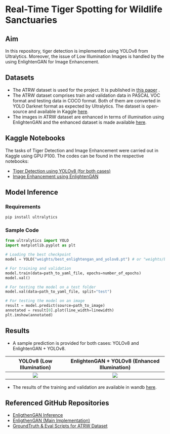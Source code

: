 # Real-Time Tiger Spotting for Wildlife Sanctuaries
## Aim
In this repository, tiger detection is implemented using YOLOv8 from Ultralytics. Moreover, the issue of Low Illumination Images is handled by the using EnlightenGAN for Image Enhancement.

## Datasets 
- The ATRW dataset is used for the project. It is published in <a href="https://arxiv.org/abs/1906.05586">this paper</a> .
- The ATRW dataset comprises train and validation data in PASCAL VOC format and testing data in COCO format. Both of them are converted in YOLO Darknet format as expected by Ultralytics. The dataset is open-source and available in Kaggle <a href="https://www.kaggle.com/datasets/gauravpendharkar/tiger-detection-dataset">here</a>.
- The images in ATRW dataset are enhanced in terms of illumination using EnlightenGAN and the enhanced dataset is made available <a href="https://www.kaggle.com/datasets/gauravpendharkar/enlightengan-results-for-atrw-dataset">here</a>.

## Kaggle Notebooks
The tasks of Tiger Detection and Image Enhancement were carried out in Kaggle using GPU P100. The codes can be found in the respective notebooks:

- <a href="https://www.kaggle.com/code/gauravpendharkar/tiger-detection-using-yolo-and-enlightengan"> Tiger Detection using YOLOv8 (for both cases) </a>
- <a href="https://www.kaggle.com/code/gauravpendharkar/enlightengan-with-cudaexecutionprovider"> Image Enhancement using EnlightenGAN </a>

## Model Inference
### Requirements
```sh
pip install ultralytics
```
### Sample Code
```python
from ultralytics import YOLO
import matplotlib.pyplot as plt

# Loading the best checkpoint
model = YOLO("weights/best_enlightengan_and_yolov8.pt") # or "weights/best_yolov8.pt" for plain YOLOv8 inference

# For training and validation
model.train(data=path_to_yaml_file, epochs=number_of_epochs)
model.val()

# For testing the model on a test folder
model.val(data=path_to_yaml_file, split="test")

# For testing the model on an image
result = model.predict(source=path_to_image)
annotated = result[0].plot(line_width=linewidth)
plt.imshow(annotated)

```

## Results
- A sample prediction is provided for both cases: YOLOv8 and EnlightenGAN + YOLOv8.

YOLOv8 (Low Illumination)             |  EnlightenGAN + YOLOv8 (Enhanced Illumination)
:-------------------------:|:-------------------------:
![](https://github.com/Gaurav0502/tiger-detection-using-enlightengan-and-yolo/blob/main/data/results/low_illumination.png)  |  ![](https://github.com/Gaurav0502/tiger-detection-using-enlightengan-and-yolo/blob/main/data/results/illuminated.png)

- The results of the training and validation are available in wandb <a href="https://wandb.ai/gauravpendharkar/YOLOv8/">here</a>.

## Referenced GitHub Repositories
- <a href="https://github.com/arsenyinfo/EnlightenGAN-inference">EnligthenGAN Inference</a>
- <a href="https://github.com/VITA-Group/EnlightenGAN">EnligthenGAN (Main Implementation)</a>
- <a href="https://github.com/cvwc2019/ATRWEvalScript">GroundTruth & Eval Scripts for ATRW Dataset</a>
